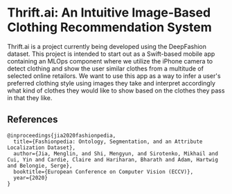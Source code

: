 # Thrift.ai: An Intuitive Image-Based Clothing Recommendation System

Thrift.ai is a project currently being developed using the DeepFashion dataset. This project is intended to start out as a Swift-based mobile app containing an MLOps component where we utilize the iPhone camera to detect clothing and show the user similar clothes from a multitude of selected online retailors. We want to use this app as a way to infer a user's preferred clothing style using images they take and interpret accordingly what kind of clothes they would like to show based on the clothes they pass in that they like.

## References

```
@inproceedings{jia2020fashionpedia,
  title={Fashionpedia: Ontology, Segmentation, and an Attribute Localization Dataset},
  author={Jia, Menglin, and Shi, Mengyun, and Sirotenko, Mikhail and Cui, Yin and Cardie, Claire and Hariharan, Bharath and Adam, Hartwig and Belongie, Serge},
  booktitle={European Conference on Computer Vision (ECCV)},
  year={2020}
}
```
